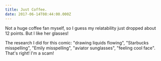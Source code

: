 ```yaml
---
title: Just Coffee.
date: 2017-06-14T08:44:00.000Z
---
```


Not a huge coffee fan myself, so I guess my relatability just dropped about 12 points. But I like her glasses!

<section class="hidden" aria-description="Hidden text" tabindex="0">
The research I did for this comic: "drawing liquids flowing", "Starbucks misspelling", "Emily misspelling", "aviator sunglasses", "feeling cool face". That's right! I'm a scam!
</section>